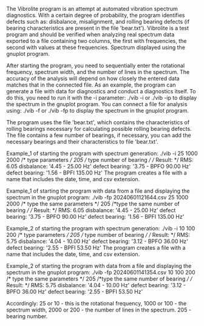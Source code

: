 The Vibrolite program is an attempt at automated vibration spectrum diagnostics. 
With a certain degree of probability, the program identifies defects such as: 
disbalance, misalignment, and rolling bearing defects 
(if bearing characteristics are present in the file 'bear.txt'). 
Vibrolite is a test program and should be verified when analyzing 
real spectrum data exported to a file containing two columns, 
the first with frequencies, the second with values at these frequencies. 
Spectrum displayed using the gnuplot program.

After starting the program, you need to sequentially enter the rotational frequency, 
spectrum width, and the number of lines in the spectrum. 
The accuracy of the analysis will depend on how closely the entered 
data matches that in the connected file. As an example, 
the program can generate a file with data for diagnostics and conduct a diagnostics itself.
To do this, you need to run it with the -i parameter: ./vib -i or ./vib -ip 
to display the spectrum in the gnuplot program. 
You can connect a file for analysis using: ./vib -f or ./vib -fp 
to display the spectrum in the gnuplot program.

The program uses the file 'bear.txt', which contains the characteristics 
of rolling bearings necessary for calculating possible rolling bearing defects. 
The file contains a few number of bearings, if necessary, 
you can add the necessary bearings and their characteristics to file 'bear.txt'.

Example_1 of starting the program with spectrum generation: ./vib -i
25 1000 2000 /* type parameters */
205 /* type number of bearing */
/* Result: */
RMS: 6.05
disbalance: '4.45 - 25.00 Hz'
defect bearing: '3.75 - BPFO 90.00 Hz'
defect bearing: '1.56 - BPFI 135.00 Hz'
The program creates a file with a name that includes the date, time, and csv extension.

Example_1 of starting the program with data from a file and displaying the spectrum 
in the gnuplot program:
./vib -fp 20240601121644.csv
25 1000 2000 /* type the same parameters */
205 /*type the same number of bearing */
/* Result: */
RMS: 6.05
disbalance: '4.45 - 25.00 Hz'
defect bearing: '3.75 - BPFO 90.00 Hz'
defect bearing: '1.56 - BPFI 135.00 Hz'

Example_2 of starting the program with spectrum generation: ./vib -i
10 100 200 /* type parameters */
205 /* type number of bearing */
/* Result: */
RMS: 5.75
disbalance: '4.04 - 10.00 Hz'
defect bearing: '3.12 - BPFO 36.00 Hz'
defect bearing: '2.55 - BPFI 53.50 Hz'
The program creates a file with a name that includes the date, time, and csv extension.

Example_2 of starting the program with data from a file and displaying the spectrum 
in the gnuplot program:
./vib -fp 20240601141354.csv
10 100 200 /* type the same parameters */
205 /*type the same number of bearing */
/* Result: */
RMS: 5.75
disbalance: '4.04 - 10.00 Hz'
defect bearing: '3.12 - BPFO 36.00 Hz'
defect bearing: '2.55 - BPFI 53.50 Hz'

Accordingly:
25 or 10 - this is the rotational frequency, 1000 or 100 - the spectrum width, 
2000 or 200 - the number of lines in the spectrum.
205 - bearing number.
